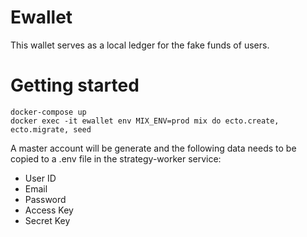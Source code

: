 # Ewallet
This wallet serves as a local ledger for the fake funds of users.

# Getting started
`docker-compose up`  
`docker exec -it ewallet env MIX_ENV=prod mix do ecto.create, ecto.migrate, seed`

A master account will be generate and the following data needs to be copied to a .env file in the strategy-worker service:  

* User ID  
* Email  
* Password  
* Access Key  
* Secret Key  


